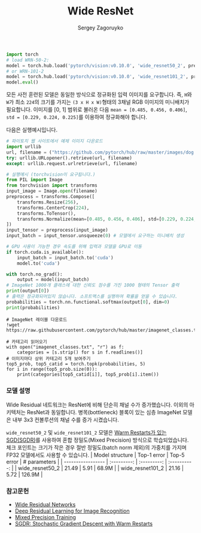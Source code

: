 ﻿---
layout: hub_detail
background-class: hub-background
body-class: hub
title: Wide ResNet
summary: Wide Residual Networks
category: researchers
image: wide_resnet.png
author: Sergey Zagoruyko
tags: [vision, scriptable]
github-link: https://github.com/pytorch/vision/blob/main/torchvision/models/resnet.py
github-id: pytorch/vision
featured_image_1: wide_resnet.png
featured_image_2: no-image
accelerator: cuda-optional
order: 10
demo-model-link: https://huggingface.co/spaces/pytorch/Wide_Resnet
---

```python
import torch
# load WRN-50-2:
model = torch.hub.load('pytorch/vision:v0.10.0', 'wide_resnet50_2', pretrained=True)
# or WRN-101-2
model = torch.hub.load('pytorch/vision:v0.10.0', 'wide_resnet101_2', pretrained=True)
model.eval()
```

모든 사전 훈련된 모델은 동일한 방식으로 정규화된 입력 이미지를 요구합니다.
즉, `H`와 `W`가 최소 `224`의 크기를 가지는 `(3 x H x W)`형태의 3채널 RGB 이미지의 미니배치가 필요합니다. 
이미지를 [0, 1] 범위로 불러온 다음 `mean = [0.485, 0.456, 0.406]`, `std = [0.229, 0.224, 0.225]`를 이용하여 정규화해야 합니다.

다음은 실행예시입니다.

```python
# 파이토치 웹 사이트에서 예제 이미지 다운로드
import urllib
url, filename = ("https://github.com/pytorch/hub/raw/master/images/dog.jpg", "dog.jpg")
try: urllib.URLopener().retrieve(url, filename)
except: urllib.request.urlretrieve(url, filename)
```

```python
# 실행예시 (torchvision이 요구됩니다.)
from PIL import Image
from torchvision import transforms
input_image = Image.open(filename)
preprocess = transforms.Compose([
    transforms.Resize(256),
    transforms.CenterCrop(224),
    transforms.ToTensor(),
    transforms.Normalize(mean=[0.485, 0.456, 0.406], std=[0.229, 0.224, 0.225]),
])
input_tensor = preprocess(input_image)
input_batch = input_tensor.unsqueeze(0) # 모델에서 요구하는 미니배치 생성

# GPU 사용이 가능한 경우 속도를 위해 입력과 모델을 GPU로 이동
if torch.cuda.is_available():
    input_batch = input_batch.to('cuda')
    model.to('cuda')

with torch.no_grad():
    output = model(input_batch)
# ImageNet 1000개 클래스에 대한 신뢰도 점수를 가진 1000 형태의 Tensor 출력
print(output[0])
# 출력은 정규화되어있지 않습니다. 소프트맥스를 실행하여 확률을 얻을 수 있습니다.
probabilities = torch.nn.functional.softmax(output[0], dim=0)
print(probabilities)
```

```
# ImageNet 레이블 다운로드
!wget https://raw.githubusercontent.com/pytorch/hub/master/imagenet_classes.txt
```

```
# 카테고리 읽어오기
with open("imagenet_classes.txt", "r") as f:
    categories = [s.strip() for s in f.readlines()]
# 이미지마다 상위 카테고리 5개 보여주기
top5_prob, top5_catid = torch.topk(probabilities, 5)
for i in range(top5_prob.size(0)):
    print(categories[top5_catid[i]], top5_prob[i].item())
```

### 모델 설명

Wide Residual 네트워크는 ResNet에 비해 단순히 채널 수가 증가했습니다. 
이외의 아키텍처는 ResNet과 동일합니다. 
병목(bottleneck) 블록이 있는 심층 ImageNet 모델은 내부 3x3 컨볼루션의 채널 수를 증가 시켰습니다.

`wide_resnet50_2` 및 `wide_resnet101_2` 모델은 [Warm Restarts가 있는 SGD(SGDR)](https://arxiv.org/abs/1608.03983)를 사용하여 혼합 정밀도(Mixed Precision) 방식으로 학습되었습니다.
체크 포인트는 크기가 작은 경우 절반 정밀도(batch norm 제외)의 가중치를 가지며 FP32 모델에서도 사용할 수 있습니다.
| Model structure   | Top-1 error | Top-5 error | # parameters |
| ----------------- | :---------: | :---------: | :----------: |
|  wide_resnet50_2  | 21.49       | 5.91        | 68.9M        |
|  wide_resnet101_2 | 21.16       | 5.72        | 126.9M       |

### 참고문헌

 - [Wide Residual Networks](https://arxiv.org/abs/1605.07146)
 - [Deep Residual Learning for Image Recognition](https://arxiv.org/abs/1512.03385)
 - [Mixed Precision Training](https://arxiv.org/abs/1710.03740)
 - [SGDR: Stochastic Gradient Descent with Warm Restarts](https://arxiv.org/abs/1608.03983)
